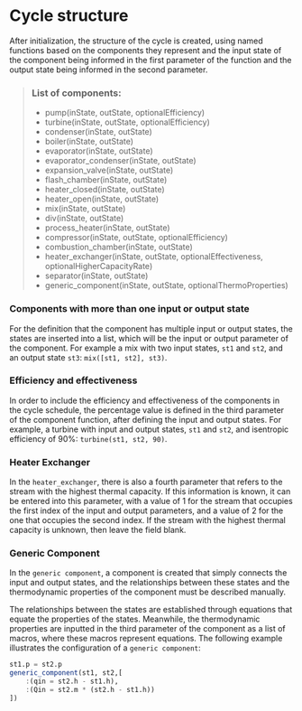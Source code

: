 # Cycle structure

After initialization, the structure of the cycle is created, using named functions based on the components they represent and the input state of the component being informed in the first parameter of the function and the output state being informed in the second parameter.

> ### List of components:
> - pump(inState, outState, optionalEfficiency)
> - turbine(inState, outState, optionalEfficiency)
> - condenser(inState, outState)
> - boiler(inState, outState)
> - evaporator(inState, outState)
> - evaporator_condenser(inState, outState)
> - expansion_valve(inState, outState)
> - flash_chamber(inState, outState)
> - heater_closed(inState, outState)
> - heater_open(inState, outState)
> - mix(inState, outState)
> - div(inState, outState)
> - process_heater(inState, outState)
> - compressor(inState, outState, optionalEfficiency)
> - combustion_chamber(inState, outState)
> - heater_exchanger(inState, outState, optionalEffectiveness, optionalHigherCapacityRate)
> - separator(inState, outState)
> - generic_component(inState, outState, optionalThermoProperties)

### Components with more than one input or output state

For the definition that the component has multiple input or output states, the states are inserted into a list, which will be the input or output parameter of the component. For example a mix with two input states, `st1` and `st2`, and an output state `st3`: `mix([st1, st2], st3)`.

### Efficiency and effectiveness

In order to include the efficiency and effectiveness of the components in the cycle schedule, the percentage value is defined in the third parameter of the component function, after defining the input and output states. For example, a turbine with input and output states, `st1` and `st2`, and isentropic efficiency of 90%: `turbine(st1, st2, 90)`.

### Heater Exchanger

In the `heater_exchanger`, there is also a fourth parameter that refers to the stream with the highest thermal capacity. If this information is known, it can be entered into this parameter, with a value of 1 for the stream that occupies the first index of the input and output parameters, and a value of 2 for the one that occupies the second index. If the stream with the highest thermal capacity is unknown, then leave the field blank.

### Generic Component

In the `generic component`, a component is created that simply connects the input and output states, and the relationships between these states and the thermodynamic properties of the component must be described manually.

The relationships between the states are established through equations that equate the properties of the states. Meanwhile, the thermodynamic properties are inputted in the third parameter of the component as a list of macros, where these macros represent equations. The following example illustrates the configuration of a `generic component`:

```julia
st1.p = st2.p
generic_component(st1, st2,[
    :(qin = st2.h - st1.h),
    :(Qin = st2.m * (st2.h - st1.h))
])
```


